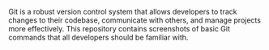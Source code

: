 Git is a robust version control system that allows developers to track changes to their codebase, communicate with others, and manage projects more effectively. This repository contains screenshots of basic Git commands that all developers should be familiar with.
